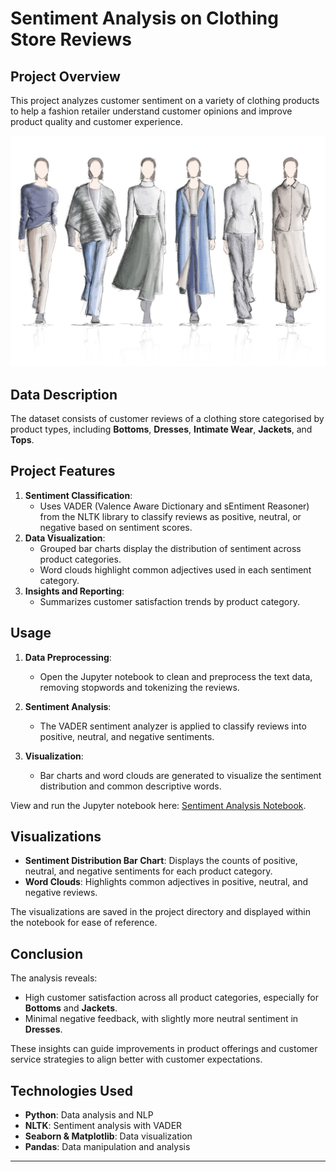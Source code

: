 # Sentiment Analysis on Clothing Store Reviews

## Project Overview

This project analyzes customer sentiment on a variety of clothing products to help a fashion retailer understand customer opinions and improve product quality and customer experience. 

![Fashion Image](https://raw.githubusercontent.com/Naveen-Baburaj/Sentiment-Analysis-on-Clothing-Store-Reviews/main/Fashion.jpg)

## Data Description

The dataset consists of customer reviews of a clothing store categorised by product types, including **Bottoms**, **Dresses**, **Intimate Wear**, **Jackets**, and **Tops**. 

## Project Features

1. **Sentiment Classification**:
   - Uses VADER (Valence Aware Dictionary and sEntiment Reasoner) from the NLTK library to classify reviews as positive, neutral, or negative based on sentiment scores.
2. **Data Visualization**:
   - Grouped bar charts display the distribution of sentiment across product categories.
   - Word clouds highlight common adjectives used in each sentiment category.
3. **Insights and Reporting**:
   - Summarizes customer satisfaction trends by product category.
   
## Usage

1. **Data Preprocessing**:
   - Open the Jupyter notebook to clean and preprocess the text data, removing stopwords and tokenizing the reviews.

2. **Sentiment Analysis**:
   - The VADER sentiment analyzer is applied to classify reviews into positive, neutral, and negative sentiments.

3. **Visualization**:
   - Bar charts and word clouds are generated to visualize the sentiment distribution and common descriptive words.

View and run the Jupyter notebook here: [Sentiment Analysis Notebook](https://github.com/Naveen-Baburaj/Sentiment-Analysis-on-Clothing-Store-Reviews/blob/main/Sentiment%20Analysis.ipynb).

## Visualizations

- **Sentiment Distribution Bar Chart**: Displays the counts of positive, neutral, and negative sentiments for each product category.
- **Word Clouds**: Highlights common adjectives in positive, neutral, and negative reviews.
  
The visualizations are saved in the project directory and displayed within the notebook for ease of reference.

## Conclusion

The analysis reveals:
- High customer satisfaction across all product categories, especially for **Bottoms** and **Jackets**.
- Minimal negative feedback, with slightly more neutral sentiment in **Dresses**.
  
These insights can guide improvements in product offerings and customer service strategies to align better with customer expectations.

## Technologies Used

- **Python**: Data analysis and NLP
- **NLTK**: Sentiment analysis with VADER
- **Seaborn & Matplotlib**: Data visualization
- **Pandas**: Data manipulation and analysis

---
